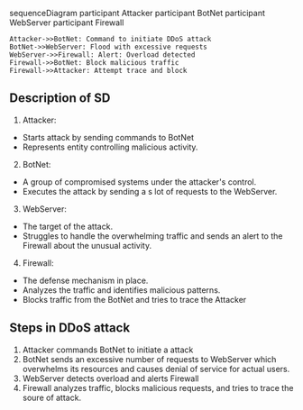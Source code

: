 sequenceDiagram
    participant Attacker
    participant BotNet
    participant WebServer
    participant Firewall

    Attacker->>BotNet: Command to initiate DDoS attack
    BotNet->>WebServer: Flood with excessive requests
    WebServer->>Firewall: Alert: Overload detected
    Firewall->>BotNet: Block malicious traffic
    Firewall->>Attacker: Attempt trace and block

## Description of SD
1. Attacker: 
- Starts attack by sending commands to BotNet
- Represents entity controlling malicious activity. 
2. BotNet:
- A group of compromised systems under the attacker's control.
- Executes the attack by sending a s lot of requests to the WebServer.
3. WebServer:
- The target of the attack.
- Struggles to handle the overwhelming traffic and sends an alert to the Firewall about the unusual activity.
4. Firewall:
- The defense mechanism in place.
- Analyzes the traffic and identifies malicious patterns.
- Blocks traffic from the BotNet and tries to trace the Attacker 

## Steps in DDoS attack
1. Attacker commands BotNet to initiate a attack
2. BotNet sends an excessive number of requests to WebServer which overwhelms its resources and causes denial of service for actual users.
3. WebServer detects overload and alerts Firewall
4. Firewall analyzes traffic, blocks malicious requests, and tries to trace the soure of attack.